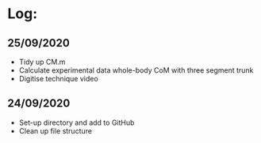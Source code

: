 # Log:

## 25/09/2020
- Tidy up CM.m
- Calculate experimental data whole-body CoM with three segment trunk
- Digitise technique video

## 24/09/2020
- Set-up directory and add to GitHub
- Clean up file structure